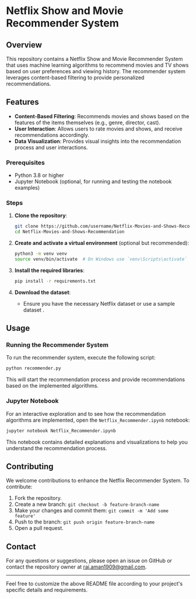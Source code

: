 # Netflix Show and Movie Recommender System

## Overview

This repository contains a Netflix Show and Movie Recommender System that uses machine learning algorithms to recommend movies and TV shows based on user preferences and viewing history. The recommender system leverages content-based filtering to provide personalized recommendations.

## Features

- **Content-Based Filtering**: Recommends movies and shows based on the features of the items themselves (e.g., genre, director, cast).
- **User Interaction**: Allows users to rate movies and shows, and receive recommendations accordingly.
- **Data Visualization**: Provides visual insights into the recommendation process and user interactions.

### Prerequisites

- Python 3.8 or higher
- Jupyter Notebook (optional, for running and testing the notebook examples)

### Steps

1. **Clone the repository**:
   ```sh
   git clone https://github.com/username/Netflix-Movies-and-Shows-Recommendation.git
   cd Netflix-Movies-and-Shows-Recommendation
   ```

2. **Create and activate a virtual environment** (optional but recommended):
   ```sh
   python3 -m venv venv
   source venv/bin/activate  # On Windows use `venv\Scripts\activate`
   ```

3. **Install the required libraries**:
   ```sh
   pip install -r requirements.txt
   ```

4. **Download the dataset**:
   - Ensure you have the necessary Netflix dataset or use a sample dataset .

## Usage

### Running the Recommender System

To run the recommender system, execute the following script:

```sh
python recommender.py
```

This will start the recommendation process and provide recommendations based on the implemented algorithms.

### Jupyter Notebook

For an interactive exploration and to see how the recommendation algorithms are implemented, open the `Netflix_Recommender.ipynb` notebook:

```sh
jupyter notebook Netflix_Recommender.ipynb
```

This notebook contains detailed explanations and visualizations to help you understand the recommendation process.


## Contributing

We welcome contributions to enhance the Netflix Recommender System. To contribute:

1. Fork the repository.
2. Create a new branch: `git checkout -b feature-branch-name`
3. Make your changes and commit them: `git commit -m 'Add some feature'`
4. Push to the branch: `git push origin feature-branch-name`
5. Open a pull request.


## Contact

For any questions or suggestions, please open an issue on GitHub or contact the repository owner at rai.aman1909@gmail.com.

---

Feel free to customize the above README file according to your project's specific details and requirements.
